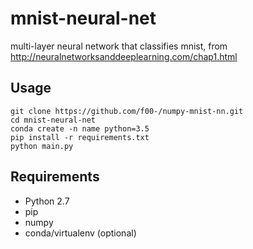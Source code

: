 # mnist-neural-net
multi-layer neural network that classifies mnist, from 
http://neuralnetworksanddeeplearning.com/chap1.html

## Usage
```
git clone https://github.com/f00-/numpy-mnist-nn.git
cd mnist-neural-net
conda create -n name python=3.5
pip install -r requirements.txt
python main.py
```

## Requirements
* Python 2.7
* pip
* numpy
* conda/virtualenv (optional)
